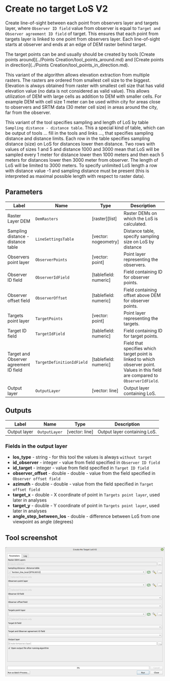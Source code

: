 # Create no target LoS V2

Create line-of-sight between each point from observers layer and targets layer, where `Observer ID field` value from observer is equal to `Target and Observer agreement ID field` of target. This ensures that each point from targets layer is linked to one point from observers layer. Each line-of-sight starts at observer and ends at an edge of DEM raster behind target.

The target points can be and usually should be created by tools [Create points around](../Points Creation/tool_points_around.md) and [Create points in direction](../Points Creation/tool_points_in_direction.md).

This variant of the algorithm allows elevation extraction from multiple rasters. The rasters are ordered from smallest cell size to the biggest. Elevation is always obtained from raster with smallest cell size that has valid elevation value (no data is not considered as valid value). This allows utilization of DEM with large cells as addition to DEM with smaller cells. For example DEM with cell size 1 meter can be used within city for areas close to observers and SRTM data (30 meter cell size) in areas around the city, far from the observer.  

This variant of the tool specifies sampling and length of LoS by table `Sampling distance - distance table`. This a special kind of table, which can be output of tools ... fill in the tools and links ..., that specifies sampling distance and distance limits. Each row in the table specifies sampling distance (size) on LoS for distances lower then distance. Two rows with values of sizes 1 and 5 and distance 1000 and 3000 mean that LoS will be sampled every 1 meter for distance lower then 1000 meters and then each 5 meters for distances lower then 3000 meter from observer. The length of LoS will be limited to 3000 meters. To specify unlimited LoS length a row with distance value -1 and sampling distance must be present (this is interpreted as maximal possible length with respect to raster data).

## Parameters

| Label                                  | Name                      | Type                  | Description                                                                                                                        |
| -------------------------------------- | ------------------------- | --------------------- | ---------------------------------------------------------------------------------------------------------------------------------- |
| Raster Layer DEM                       | `DemRasters`              | [raster][list]        | Raster DEMs on which the LoS is calculated.                                                                                        |
| Sampling distance - distance table     | `LineSettingsTable`       | [vector: nogeometry]  | Distance table, specify sampling size on LoS by distance                                                                           |
| Observers point layer                  | `ObserverPoints`          | [vector: point]       | Point layer representing the observers.                                                                                            |
| Observer ID field                      | `ObserverIdField`         | [tablefield: numeric] | Field containing ID for observer points.                                                                                           |
| Observer offset field                  | `ObserverOffset`          | [tablefield: numeric] | Field containing offset above DEM for observer points.                                                                             |
| Targets point layer                    | `TargetPoints`            | [vector: point]       | Point layer representing the targets.                                                                                              |
| Target ID field                        | `TargetIdField`           | [tablefield: numeric] | Field containing ID for target points.                                                                                             |
| Target and Observer agreement ID field | `TargetDefinitionIdField` | [tablefield: numeric] | Field that specifies which target point is linked to which observer point. Values in this field are compared to `ObserverIdField`. |
| Output layer                           | `OutputLayer`             | [vector: line]        | Output layer containing LoS.                                                                                                       |

## Outputs

| Label        | Name          | Type           | Description                  |
| ------------ | ------------- | -------------- | ---------------------------- |
| Output layer | `OutputLayer` | [vector: line] | Output layer containing LoS. |

### Fields in the output layer

* __los_type__ - string - for this tool the values is always `without target`
* __id_observer__ - integer - value from field specified in `Observer ID field`
* __id_target__ - integer - value from field specified in `Target ID field`
* __observer_offset__ - double - double - value from the field specified in `Observer offset field`
* __azimuth__ - double - double - value from the field specified in `Target offset field`
* __target_x__ - double - X coordinate of point in `Targets point layer`, used later in analyses
* __target_y__ - double - Y coordinate of point in `Targets point layer`, used later in analyses
* __angle_step_between_los__ - double - difference between LoS from one viewpoint as angle (degrees)

## Tool screenshot

![Create no target LoS V2](../../images/tool_create_notarget_los_v2.png)
	